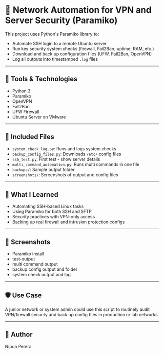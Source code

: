 # 🔐 Network Automation for VPN and Server Security (Paramiko)

This project uses Python's Paramiko library to:
- Automate SSH login to a remote Ubuntu server
- Run key security system checks (firewall, Fail2Ban, uptime, RAM, etc.)
- Download and back up configuration files (UFW, Fail2Ban, OpenVPN)
- Log all outputs into timestamped `.log` files

---

## 🧰 Tools & Technologies
- Python 3
- Paramiko
- OpenVPN
- Fail2Ban
- UFW Firewall
- Ubuntu Server on VMware

---

## 📁 Included Files
- `system_check_log.py`: Runs and logs system checks
- `backup_config_files.py`: Downloads `/etc/` config files
- `ssh_test.py`: First test - show server details
- `multi_command_automation.py`: Runs multi commands in one file
- `backups/`: Sample output folder
- `screenshots/`: Screenshots of output and config files

---

## 🧠 What I Learned
- Automating SSH-based Linux tasks
- Using Paramiko for both SSH and SFTP
- Security practices with VPN-only access
- Backing up real firewall and intrusion protection configs

---

## 📸 Screenshots
- Paramiko install 
- test-output
- multi command output
- backup config output and folder
- system check output and log

---

## 🛡️ Use Case

A junior network or system admin could use this script to routinely audit VPN/firewall security and back up config files in production or lab networks.

---

## 📎 Author

Nipun Perera
